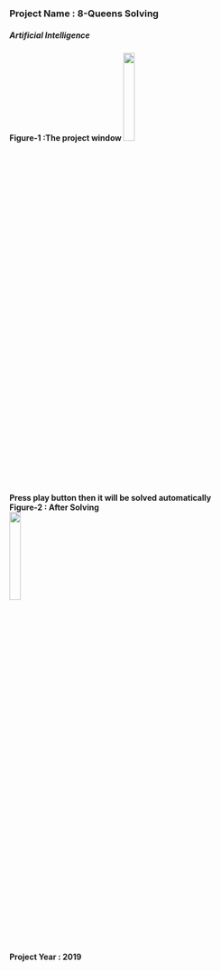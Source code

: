 ### Project Name : 8-Queens Solving
##### Artificial Intelligence
<b> Figure-1 :The project window <b>
<img src='https://github.com/bhuiyannowrin/N-Queens-AI-Project-/blob/main/8queens.PNG' width=20%><br>
<b> Press play button then it will be solved automatically<b><br>
<b> Figure-2 : After Solving <b><br>
<img src='https://github.com/bhuiyannowrin/N-Queens-AI-Project-/blob/main/8queensa.PNG' width=20%>
<br>
Project Year : 2019

